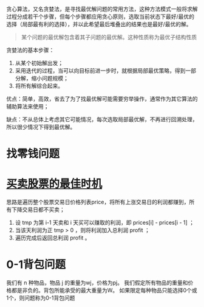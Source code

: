 贪心算法，又名贪婪法，是寻找最优解问题的常用方法，这种方法模式一般将求解过程分成若干个步骤，但每个步骤都应用贪心原则，选取当前状态下最好/最优的选择（局部最有利的选择），并以此希望最后堆叠出的结果也是最好/最优的解。

> 某个问题的最优解包含着其子问题的最优解。这种性质称为最优子结构性质

贪婪法的基本步骤：

1. 从某个初始解出发；
2. 采用迭代的过程，当可以向目标前进一步时，就根据局部最优策略，得到一部分解，缩小问题规模；
3. 将所有解综合起来。

优点：简单，高效，省去了为了找最优解可能需要穷举操作，通常作为其它算法的辅助算法来使用；

缺点：不从总体上考虑其它可能情况，每次选取局部最优解，不再进行回溯处理，所以很少情况下得到最优解。

# 找零钱问题

# [买卖股票的最佳时机](https://leetcode-cn.com/problems/best-time-to-buy-and-sell-stock-ii/solution/best-time-to-buy-and-sell-stock-ii-zhuan-hua-fa-ji/)
思路是遍历整个股票交易日价格列表price，将所有上涨交易日的利润都赚到，所有下降交易日都不买卖；

1. 设 tmp 为第 i-1 天卖和 i 天买可以赚取的利润，即 prices[i] - prices[i - 1] ；
2. 当该天利润为正 tmp > 0 ，则将利润加入总利润 profit ；
3. 遍历完成后返回总利润 profit 。


# 0-1背包问题
我们有 n 种物品，物品 j 的重量为wj，价格为pj。
我们假定所有物品的重量和价格都是非负的。背包所能承受的最大重量为W。
如果限定每种物品只能选择0个或1个，则问题称为0-1背包问题